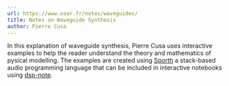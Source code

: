 ```yaml
---
url: https://www.osar.fr/notes/waveguides/
title: Notes on Waveguide Synthesis
author: Pierre Cusa
---
```


In this explanation of waveguide synthesis, Pierre Cusa uses interactive examples to help the reader understand the theory and mathematics of pysical modelling. The examples are created using [Sporth](https://paulbatchelor.github.io/proj/sporth.html) a stack-based audio programming language that can be included in interactive notebooks using [dsp-note](https://github.com/pac-dev/dspnote).
